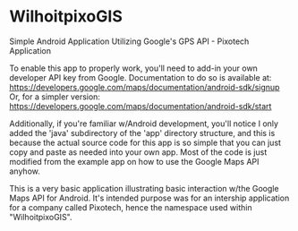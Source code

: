 # WilhoitpixoGIS
Simple Android Application Utilizing Google's GPS API - Pixotech Application

To enable this app to properly work, you'll need to add-in your own developer API key from Google.
Documentation to do so is available at: https://developers.google.com/maps/documentation/android-sdk/signup
Or, for a simpler version: https://developers.google.com/maps/documentation/android-sdk/start

Additionally, if you're familiar w/Android development, you'll notice I only added the 'java' subdirectory of the 'app'
directory structure, and this is because the actual source code for this app is so simple that you can just copy and paste
as needed into your own app.  Most of the code is just modified from the example app on how to use the Google Maps API anyhow.



This is a very basic application illustrating basic interaction w/the Google Maps API for Android.
It's intended purpose was for an intership application for a company called Pixotech, hence the namespace used within "WilhoitpixoGIS".
